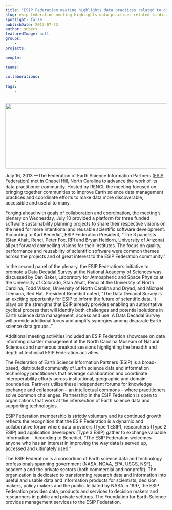 ```yaml
---
title: "ESIP Federation meeting highlights data practices related to disaster management"
slug: esip-federation-meeting-highlights-data-practices-related-to-disaster-management
spotlight: false
publishDate: 2013-07-23
author: subers
featuredImage: null
groups:
    - 
projects:
    - 
people:
    - 
teams: 
    - 
collaborations:
    - 
tags:
    - 
---
```

<a href="http://www.renci.org/wp-content/uploads/2013/07/ESIP-logo-new_edited3.png"><img class="size-large wp-image-12067 alignleft" title="ESIP-logo-new_edited" alt="" src="http://www.renci.org/wp-content/uploads/2013/07/ESIP-logo-new_edited3.png" width="640" height="204" /></a>

July 16, 2013 —The Federation of Earth Science Information Partners (<a href="http://www.esipfed.org">ESIP Federation</a>) met in Chapel Hill, North Carolina to advance the work of its data practitioner community. Hosted by RENCI, the meeting focused on bringing together communities to improve Earth science data management practices and coordinate efforts to make data more discoverable, accessible and useful to many.  <!--more-->

Forging ahead with goals of collaboration and coordination, the meeting’s plenary on Wednesday, July 10 provided a platform for three funded software sustainability planning projects to share their respective visions on the need for more intentional and reusable scientific software development. According to Karl Benedict, ESIP Federation President, “The 3 panelists (Stan Ahalt, Renci, Peter Fox, RPI and Bryan Heidorn, University of Arizona) all put forward compelling visions for their institutes. The focus on quality, performance and reusability of scientific software were common themes across the projects and of great interest to the ESIP Federation community.”



In the second panel of the plenary, the ESIP Federation’s initiative to promote a Data Decadal Survey at the National Academy of Sciences was discussed by Dan Baker, Laboratory for Atmospheric and Space Physics at the University of Colorado, Stan Ahalt, Renci at the University of North Carolina, Todd Vision, University of North Carolina and Dryad, and Michael Tiemann, Red Hat. President Benedict noted, “The Data Decadal Survey is an exciting opportunity for ESIP to inform the future of scientific data. It plays on the strengths that ESIP already provides enabling an authoritative cyclical process that will identify both challenges and potential solutions in Earth science data management, access and use. A Data Decadal Survey will provide additional focus and amplify synergies among disparate Earth science data groups..”

Additional meeting activities included an ESIP Federation showcase on data informing disaster management at the North Carolina Museum of Natural Sciences and numerous breakout sessions highlighting the breadth and depth of technical ESIP Federation activities.

The Federation of Earth Science Information Partners (ESIP) is a broad-based, distributed community of Earth science data and information technology practitioners that leverage collaboration and coordinate interoperability efforts across institutional, geographic and domain boundaries. Partners utilize these independent forums for knowledge exchange and collaboration – an intellectual commons – where practitioners solve common challenges. Partnership in the ESIP Federation is open to organizations that work at the intersection of Earth science data and supporting technologies.

ESIP Federation membership is strictly voluntary and its continued growth reflects the recognition that the ESIP Federation is a dynamic and collaborative forum where data providers (Type 1 ESIP), researchers (Type 2 ESIP) and application developers (Type 3 ESIP) gather to exchange valuable information.   According to Benedict, “The ESIP Federation welcomes anyone who has an interest in improving the way data is served up, accessed and ultimately used.”

The ESIP Federation is a consortium of Earth science data and technology professionals spanning government (NASA, NOAA, EPA, USGS, NSF), academia and the private sectors (both commercial and nonprofit). The organization is dedicated to transforming research data and information into useful and usable data and information products for scientists, decision makers, policy makers and the public. Initiated by NASA in 1997, the ESIP Federation provides data, products and services to decision makers and researchers in public and private settings. The Foundation for Earth Science provides management services to the ESIP Federation.
